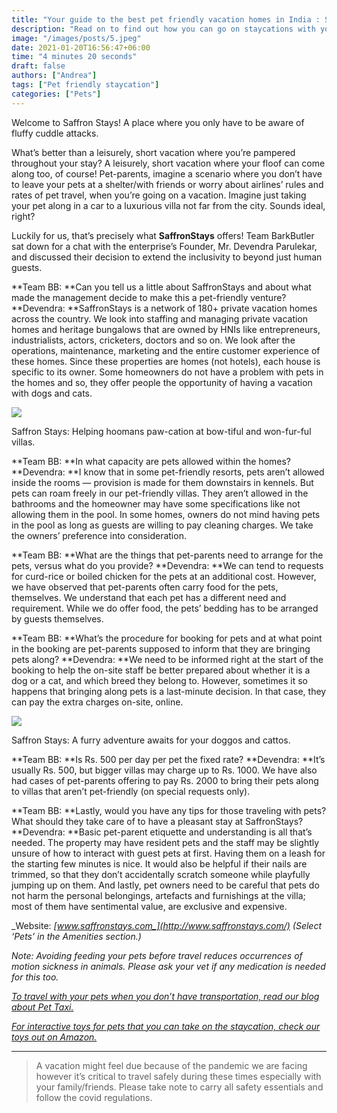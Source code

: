 ```yaml
---
title: "Your guide to the best pet friendly vacation homes in India : SaffronStays!"
description: "Read on to find out how you can go on staycations with your floof with SaffronStays."
image: "/images/posts/5.jpeg"
date: 2021-01-20T16:56:47+06:00
time: "4 minutes 20 seconds"
draft: false
authors: ["Andrea"]
tags: ["Pet friendly staycation"]
categories: ["Pets"]
---
```


Welcome to Saffron Stays! A place where you only have to be aware of fluffy cuddle attacks.

What’s better than a leisurely, short vacation where you’re pampered throughout your stay? A leisurely, short vacation where your floof can come along too, of course! Pet-parents, imagine a scenario where you don’t have to leave your pets at a shelter/with friends or worry about airlines’ rules and rates of pet travel, when you’re going on a vacation. Imagine just taking your pet along in a car to a luxurious villa not far from the city. Sounds ideal, right?

Luckily for us, that’s precisely what **SaffronStays** offers! Team BarkButler sat down for a chat with the enterprise’s Founder, Mr. Devendra Parulekar, and discussed their decision to extend the inclusivity to beyond just human guests.

**Team BB: **Can you tell us a little about SaffronStays and about what made the management decide to make this a pet-friendly venture?
**Devendra: **SaffronStays is a network of 180+ private vacation homes across the country. We look into staffing and managing private vacation homes and heritage bungalows that are owned by HNIs like entrepreneurs, industrialists, actors, cricketers, doctors and so on. We look after the operations, maintenance, marketing and the entire customer experience of these homes. Since these properties are homes (not hotels), each house is specific to its owner. Some homeowners do not have a problem with pets in the homes and so, they offer people the opportunity of having a vacation with dogs and cats.

![](https://miro.medium.com/max/700/1*PmyIxRWCnY4jxEFMD_X9kA.jpeg)

Saffron Stays: Helping hoomans paw-cation at bow-tiful and won-fur-ful villas.

**Team BB: **In what capacity are pets allowed within the homes?
**Devendra: **I know that in some pet-friendly resorts, pets aren’t allowed inside the rooms — provision is made for them downstairs in kennels. But pets can roam freely in our pet-friendly villas. They aren’t allowed in the bathrooms and the homeowner may have some specifications like not allowing them in the pool. In some homes, owners do not mind having pets in the pool as long as guests are willing to pay cleaning charges. We take the owners’ preference into consideration.

**Team BB: **What are the things that pet-parents need to arrange for the pets, versus what do you provide?
**Devendra: **We can tend to requests for curd-rice or boiled chicken for the pets at an additional cost. However, we have observed that pet-parents often carry food for the pets, themselves. We understand that each pet has a different need and requirement. While we do offer food, the pets’ bedding has to be arranged by guests themselves.

**Team BB: **What’s the procedure for booking for pets and at what point in the booking are pet-parents supposed to inform that they are bringing pets along?
**Devendra: **We need to be informed right at the start of the booking to help the on-site staff be better prepared about whether it is a dog or a cat, and which breed they belong to. However, sometimes it so happens that bringing along pets is a last-minute decision. In that case, they can pay the extra charges on-site, online.

![](https://miro.medium.com/max/700/1*MmCGwKgw7QG3FNEuQxH7og.jpeg)

Saffron Stays: A furry adventure awaits for your doggos and cattos.

**Team BB: **Is Rs. 500 per day per pet the fixed rate?
**Devendra: **It’s usually Rs. 500, but bigger villas may charge up to Rs. 1000. We have also had cases of pet-parents offering to pay Rs. 2000 to bring their pets along to villas that aren’t pet-friendly (on special requests only).

**Team BB: **Lastly, would you have any tips for those traveling with pets? What should they take care of to have a pleasant stay at SaffronStays?
**Devendra: **Basic pet-parent etiquette and understanding is all that’s needed. The property may have resident pets and the staff may be slightly unsure of how to interact with guest pets at first. Having them on a leash for the starting few minutes is nice. It would also be helpful if their nails are trimmed, so that they don’t accidentally scratch someone while playfully jumping up on them. And lastly, pet owners need to be careful that pets do not harm the personal belongings, artefacts and furnishings at the villa; most of them have sentimental value, are exclusive and expensive.

_Website: _[_www.saffronstays.com_](http://www.saffronstays.com/)_
(Select ‘Pets’ in the Amenities section.)_

_Note: Avoiding feeding your pets before travel reduces occurrences of motion sickness in animals. Please ask your vet if any medication is needed for this too._

[_To travel with your pets when you don’t have transportation, read our blog about Pet Taxi._](https://barkbutler.medium.com/heres-how-to-tail-a-cab-a02152439fa8)

[_For interactive toys for pets that you can take on the staycation, check our toys out on Amazon._](https://www.amazon.in/stores/page/91E0CF02-65F6-4350-A165-89C088148065?ingress=0&visitId=cebea76f-73ad-47f4-9718-52089a18711e)

---

> A vacation might feel due because of the pandemic we are facing however it’s critical to travel safely during these times especially with your family/friends. Please take note to carry all safety essentials and follow the covid regulations.
